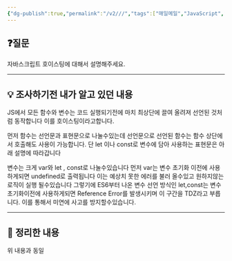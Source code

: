 ```yaml
---
{"dg-publish":true,"permalink":"/v2///","tags":["매일메일","JavaScript","variable","function"]}
---
```


## ❓질문

자바스크립트 호이스팅에 대해서 설명해주세요.

---
## 💡 조사하기전 내가 알고 있던 내용

JS에서 모든 함수와 변수는 코드 실행되기전에 마치 최상단에 끌여 올려져 선언된 것처럼 동작합니다 이를 호이스팅이라고합니다.

먼저 함수는 선언문과 표현문으로 나눌수있는데 선언문으로 선언된 함수는 함수 상단에서 호출해도 사용이 가능합니다. 단 let 이나 const로 변수에 담아 사용하는 표현문은 아래 설명에 따라갑니다

변수는 크게 var와 let , const로 나눌수있습니다
먼저 var는 변수 초기화 이전에 사용하게되면 undefined로 출력됩니다 이는 예상치 못한 에러를 불러 올수있고 원하지않는 로직이 실행 될수있습니다 그렇기에 ES6부터 나온 변수 선언 방식인 let,const는 변수 초기화이전에 사용하게되면 Reference Error를 발생시키며 이 구간을 TDZ라고 부릅니다. 이를 통해서 미연에 사고를 방지할수있습니다.

---
## 🏫 정리한 내용

위 내용과 동일